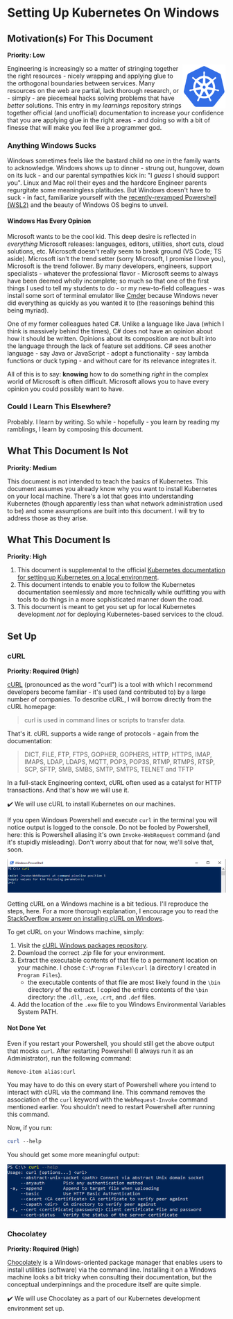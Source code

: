 # Setting Up Kubernetes On Windows

## Motivation(s) For This Document

**Priority: Low**

<img align="right" width="100" height="100" src="./assets/kubernetes.png">

Engineering is increasingly so a matter of stringing together the right resources - nicely wrapping and applying glue to the orthogonal boundaries between services.
Many resources on the web are partial, lack thorough research, or - simply - are piecemeal hacks solving problems that have _better_ solutions. This entry in my _learnings_
repository strings together official (and unofficial) documentation to increase your confidence that you are applying glue in the right areas - and doing so
with a bit of finesse that will make you feel like a programmer god.

### Anything Windows Sucks

Windows sometimes feels like the bastard child no one in the family wants to acknowledge. Windows shows up to dinner - strung out, hungover, down on its luck - and our parental sympathies kick in: "I _guess_ I should support you". Linux and Mac roll their eyes and the hardcore Engineer parents regurgitate some meaningless platitudes. But Windows doesn't have to suck - in fact, familiarize yourself with the [recently-revamped Powershell (WSL2)](https://docs.microsoft.com/en-us/windows/wsl/about) and the beauty of Windows OS begins to unveil.

#### Windows Has Every Opinion

Microsoft wants to be the cool kid. This deep desire is reflected in _everything_ Microsoft releases: languages, editors, utilities, short cuts, cloud solutions, etc. Microsoft doesn't really seem to break ground (VS Code; TS aside). Microsoft isn't the trend setter (sorry Microsoft, I promise I love you), Microsoft is the trend follower. By many developers, engineers, support specialists - whatever the professional flavor - Microsoft seems to always have been deemed wholly incomplete; so much so that one of the first things I used to tell my students to do - or my new-to-field colleagues - was install some sort of terminal emulator like [Cmder](https://cmder.net/) because Windows never did everything as quickly as you wanted it to (the reasonings behind this being myriad).

One of my former colleagues hated C#. Unlike a language like Java (which I think is massively behind the times), C# does not have an opinion about how it should be written. Opinions about its composition are not built into the language through the lack of feature set additions. C# sees another language - say Java or JavaScript - adopt a functionality - say lambda functions or duck typing - and without care for its relevance integrates it.

All of this is to say: **knowing** how to do something _right_ in the complex world of Microsoft is often difficult. Microsoft allows you to have every opinion you could possibly want to have.

### Could I Learn This Elsewhere? 

Probably. I learn by writing. So while - hopefully - you learn by reading my ramblings, I learn by composing this document.

## What This Document Is Not

**Priority: Medium**

This document is not intended to teach the basics of Kubernetes. This document assumes you already know why you want to install Kubernetes on your local machine. There's a lot that goes into understanding Kubernetes (though apparently less than what network administration used to be) and some assumptions are built into this document. I will try to address those as they arise.

## What This Document Is

**Priority: High**

1. This document is supplemental to the official [Kubernetes documentation for setting up Kubernetes on a local environment](https://kubernetes.io/docs/tasks/tools/install-kubectl/). 
1. This document intends to enable you to follow the Kubernetes documentation seemlessly and more technically while outfitting you with tools to do things in a more sophisticated manner down the road. 
1. This document is meant to get you set up for local Kubernetes development _not_ for deploying Kubernetes-based services to the cloud.

## Set Up

### cURL

**Priority: Required (High)**

[cURL](https://curl.se/) (pronounced as the word "curl") is a tool with which I recommend developers become familiar - it's used (and contributed to) by a large number of companies. To describe cURL, I will borrow directly from the cURL homepage: 

> curl is used in command lines or scripts to transfer data.

That's it. cURL supports a wide range of protocols - again from the documentation: 

> DICT, FILE, FTP, FTPS, GOPHER, GOPHERS, HTTP, HTTPS, IMAP, IMAPS, LDAP, LDAPS, MQTT, POP3, POP3S, RTMP, RTMPS, RTSP, SCP, SFTP, SMB, SMBS, SMTP, SMTPS, TELNET and TFTP

In a full-stack Engineering context, cURL often used as a catalyst for HTTP transactions. And that's how we will use it. 

:heavy_check_mark: We will use cURL to install Kubernetes on our machines.

If you open Windows Powershell and execute `curl` in the terminal you will notice output is logged to the console. Do not be fooled by Powershell, here: this is Powershell aliasing it's own `Invoke-WebRequest` command (and it's stupidly misleading). Don't worry about that for now, we'll solve that, soon.

![cURL default on windows](./assets/windows-curl-invokePNG.PNG)

Getting cURL on a Windows machine is a bit tedious. I'll reproduce the steps, here. For a more thorough explanation, I encourage you to read the [StackOverflow answer on installing cURL on Windows](https://stackoverflow.com/a/16216825/3469725).

To get cURL on your Windows machine, simply: 

1. Visit the [cURL Windows packages repository](https://curl.se/windows/).
1. Download the correct _.zip_ file for your environment.
1. Extract the executable contents of that file to a permanent location on your machine. I chose `C:\Program Files\curl` (a directory I created in `Program Files`).
    - the executable contents of that file are most likely found in the `\bin` directory of the extract. I copied the entire contents of the `\bin` directory: the `.dll`, `.exe`, `.crt`, and `.def` files.
1. Add the location of the `.exe` file to you Windows Environmental Variables System PATH. 

#### Not Done Yet

Even if you restart your Powershell, you should still get the above output that mocks `curl`. After restarting Powershell (I always run it as an Administrator), run the following command: 

```powersell
Remove-item alias:curl
```

You may have to do this on every start of Powershell where you intend to interact with cURL via the command line. This command removes the association of the `curl` keyword with the `WebRequest-Invoke` command mentioned earlier. You shouldn't need to restart Powershell after running this command.

Now, if you run: 

```powershell
curl --help
```

You should get some more meaningful output:

![windows curl help](./assets/windows-curl-help.PNG)

### Chocolatey

**Priority: Required (High)**

[Chocolately](https://chocolatey.org/about) is a Windows-oriented package manager that enables users to install utilities (software) via the command line. Installing it on a Windows machine looks a bit tricky when consulting their documentation, but the conceptual underpinnings and the procedure itself are quite simple. 

:heavy_check_mark: We will use Chocolatey as a part of our Kubernetes development environment set up. 






